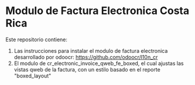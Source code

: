 # Modulo de Factura Electronica Costa Rica
Este repositorio contiene:
1. Las instrucciones para instalar el modulo de factura electronica desarrollado por odoocr: https://github.com/odoocr/l10n_cr
2. El modulo de cr_electronic_invoice_qweb_fe_boxed, el cual ajustas las vistas qweb de la factura, con un estilo basado en el reporte "boxed_layout"
